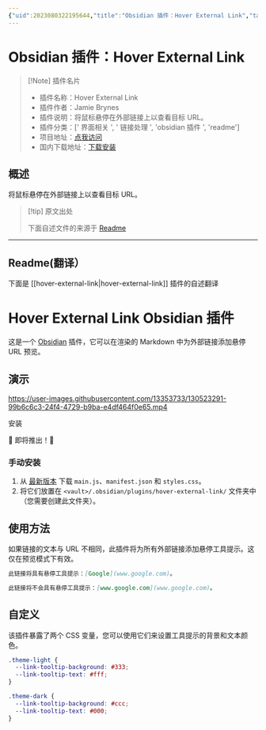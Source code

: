 ```yaml
---
{"uid":2023080322195644,"title":"Obsidian 插件：Hover External Link","tags":["界面相关","链接处理","obsidian插件","readme"],"description":"将鼠标悬停在外部链接上以查看目标URL。","author":"AI","type":"readme","draft":false,"editable":false,"modified":20230101000000,"dg-publish":true,"permalink":"/lake-of-knowledge/10-obsidian/obsidian/readme/hover-external-link-readme/","dgPassFrontmatter":true}
---
```



# Obsidian 插件：Hover External Link

> [!Note] 插件名片
> - 插件名称：Hover External Link
> - 插件作者：Jamie Brynes
> - 插件说明：将鼠标悬停在外部链接上以查看目标 URL。
> - 插件分类：[' 界面相关 ', ' 链接处理 ', 'obsidian 插件 ', 'readme']
> - 项目地址：[点我访问](https://github.com/jamiebrynes7/obsidian-hover-external-link)
> - 国内下载地址：[下载安装](https://pkmer.cn/products/plugin/pluginMarket/?hover-external-link)

## 概述

将鼠标悬停在外部链接上以查看目标 URL。

> [!tip] 原文出处
>
>下面自述文件的来源于 [Readme](https://ghproxy.net/https://raw.githubusercontent.com/jamiebrynes7/obsidian-hover-external-link/master/README.md)
>

---

## Readme(翻译）

下面是 [[hover-external-link\|hover-external-link]] 插件的自述翻译

# Hover External Link Obsidian 插件

这是一个 [Obsidian](https://obsidian.md/) 插件，它可以在渲染的 Markdown 中为外部链接添加悬停 URL 预览。

## 演示

<https://user-images.githubusercontent.com/13353733/130523291-99b6c6c3-24f4-4729-b9ba-e4df464f0e65.mp4>

安装

🚧 即将推出！🚧

### 手动安装

1. 从 [最新版本](https://github.com/jamiebrynes7/obsidian-hover-external-link/releases/latest) 下载 `main.js`、`manifest.json` 和 `styles.css`。
2. 将它们放置在 `<vault>/.obsidian/plugins/hover-external-link/` 文件夹中（您需要创建此文件夹）。

## 使用方法

如果链接的文本与 URL 不相同，此插件将为所有外部链接添加悬停工具提示。这仅在预览模式下有效。

```md
此链接将具有悬停工具提示：[Google](www.google.com)。

此链接将不会具有悬停工具提示：[www.google.com](www.google.com)。
```

## 自定义

该插件暴露了两个 CSS 变量，您可以使用它们来设置工具提示的背景和文本颜色。

```css
.theme-light {
  --link-tooltip-background: #333;
  --link-tooltip-text: #fff;
}

.theme-dark {
  --link-tooltip-background: #ccc;
  --link-tooltip-text: #000;
}
```
